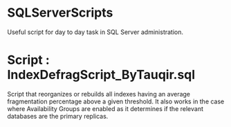 # SQLServerScripts
Useful script for day to day task in SQL Server administration. 


# Script : IndexDefragScript_ByTauqir.sql

Script that reorganizes or rebuilds all indexes having an average fragmentation percentage above a given threshold. It also works in the case where Availability Groups are enabled as it determines if the relevant databases are the primary replicas.
